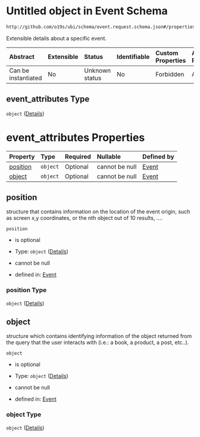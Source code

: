 # Untitled object in Event Schema

```txt
http://github.com/o19s/ubi/schema/event.request.schema.json#/properties/event_attributes
```

Extensible details about a specific event.

| Abstract            | Extensible | Status         | Identifiable | Custom Properties | Additional Properties | Access Restrictions | Defined In                                                                                |
| :------------------ | :--------- | :------------- | :----------- | :---------------- | :-------------------- | :------------------ | :---------------------------------------------------------------------------------------- |
| Can be instantiated | No         | Unknown status | No           | Forbidden         | Allowed               | none                | [event.request.schema.json\*](../../out/event.request.schema.json "open original schema") |

## event\_attributes Type

`object` ([Details](event-properties-event_attributes.md))

# event\_attributes Properties

| Property              | Type     | Required | Nullable       | Defined by                                                                                                                                                                       |
| :-------------------- | :------- | :------- | :------------- | :------------------------------------------------------------------------------------------------------------------------------------------------------------------------------- |
| [position](#position) | `object` | Optional | cannot be null | [Event](event-properties-event_attributes-properties-position.md "http://github.com/o19s/ubi/schema/event.request.schema.json#/properties/event_attributes/properties/position") |
| [object](#object)     | `object` | Optional | cannot be null | [Event](event-properties-event_attributes-properties-object.md "http://github.com/o19s/ubi/schema/event.request.schema.json#/properties/event_attributes/properties/object")     |

## position

structure that contains information on the location of the event origin, such as screen x,y coordinates, or the nth object out of 10 results, ....

`position`

* is optional

* Type: `object` ([Details](event-properties-event_attributes-properties-position.md))

* cannot be null

* defined in: [Event](event-properties-event_attributes-properties-position.md "http://github.com/o19s/ubi/schema/event.request.schema.json#/properties/event_attributes/properties/position")

### position Type

`object` ([Details](event-properties-event_attributes-properties-position.md))

## object

structure which contains identifying information of the object returned from the query that the user interacts with (i.e.: a book, a product, a post, etc..).

`object`

* is optional

* Type: `object` ([Details](event-properties-event_attributes-properties-object.md))

* cannot be null

* defined in: [Event](event-properties-event_attributes-properties-object.md "http://github.com/o19s/ubi/schema/event.request.schema.json#/properties/event_attributes/properties/object")

### object Type

`object` ([Details](event-properties-event_attributes-properties-object.md))
